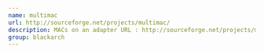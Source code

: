 ```yaml
---
name: multimac
url: http://sourceforge.net/projects/multimac/
description: MACs on an adapter URL : http://sourceforge.net/projects/multimac/ Groups : blackarch blackarch-spoof
group: blackarch
---
```

